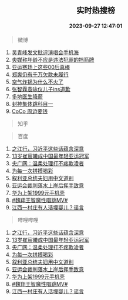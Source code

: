 <div align="center"><h2>实时热搜榜</h2><h4>2023-09-27 12:47:01</h4></div>

> 微博  

1. [吴青峰发文批评演唱会手机海](https://s.weibo.com/weibo?q=%23%E5%90%B4%E9%9D%92%E5%B3%B0%E5%8F%91%E6%96%87%E6%89%B9%E8%AF%84%E6%BC%94%E5%94%B1%E4%BC%9A%E6%89%8B%E6%9C%BA%E6%B5%B7%23&t=31&band_rank=1&Refer=top)<br />
2. [央媒称年龄不应是违法犯罪的挡箭牌](https://s.weibo.com/weibo?q=%23%E5%A4%AE%E5%AA%92%E7%A7%B0%E5%B9%B4%E9%BE%84%E4%B8%8D%E5%BA%94%E6%98%AF%E8%BF%9D%E6%B3%95%E7%8A%AF%E7%BD%AA%E7%9A%84%E6%8C%A1%E7%AE%AD%E7%89%8C%23&t=31&band_rank=2&Refer=top)<br />
3. [亚运赛场上这些00后真棒](https://s.weibo.com/weibo?q=%23%E4%BA%9A%E8%BF%90%E8%B5%9B%E5%9C%BA%E4%B8%8A%E8%BF%99%E4%BA%9B00%E5%90%8E%E7%9C%9F%E6%A3%92%23&t=31&band_rank=3&Refer=top)<br />
4. [郑爽仍有千万欠款未履行](https://s.weibo.com/weibo?q=%23%E9%83%91%E7%88%BD%E4%BB%8D%E6%9C%89%E5%8D%83%E4%B8%87%E6%AC%A0%E6%AC%BE%E6%9C%AA%E5%B1%A5%E8%A1%8C%23&t=31&band_rank=4&Refer=top)<br />
5. [空气炸锅为什么不火了](https://s.weibo.com/weibo?q=%23%E7%A9%BA%E6%B0%94%E7%82%B8%E9%94%85%E4%B8%BA%E4%BB%80%E4%B9%88%E4%B8%8D%E7%81%AB%E4%BA%86%23&t=31&band_rank=5&Refer=top)<br />
6. [张智霖袁咏仪儿子ins道歉](https://s.weibo.com/weibo?q=%23%E5%BC%A0%E6%99%BA%E9%9C%96%E8%A2%81%E5%92%8F%E4%BB%AA%E5%84%BF%E5%AD%90ins%E9%81%93%E6%AD%89%23&t=31&band_rank=6&Refer=top)<br />
7. [多地医生降薪](https://s.weibo.com/weibo?q=%23%E5%A4%9A%E5%9C%B0%E5%8C%BB%E7%94%9F%E9%99%8D%E8%96%AA%23&t=31&band_rank=7&Refer=top)<br />
8. [封神集体跳科目一](https://s.weibo.com/weibo?q=%23%E5%B0%81%E7%A5%9E%E9%9B%86%E4%BD%93%E8%B7%B3%E7%A7%91%E7%9B%AE%E4%B8%80%23&t=31&band_rank=8&Refer=top)<br />
9. [CoCo 周边要钱](https://s.weibo.com/weibo?q=CoCo%20%E5%91%A8%E8%BE%B9%E8%A6%81%E9%92%B1&t=31&band_rank=9&Refer=top)<br />

> 知乎  


> 百度  

1. [之江行，习近平这些话蕴含深意](https://www.baidu.com/s?wd=%E4%B9%8B%E6%B1%9F%E8%A1%8C%EF%BC%8C%E4%B9%A0%E8%BF%91%E5%B9%B3%E8%BF%99%E4%BA%9B%E8%AF%9D%E8%95%B4%E5%90%AB%E6%B7%B1%E6%84%8F&sa=fyb_news&rsv_dl=fyb_news)<br />
2. [13岁崔宸曦成中国最年轻亚运冠军](https://www.baidu.com/s?wd=13%E5%B2%81%E5%B4%94%E5%AE%B8%E6%9B%A6%E6%88%90%E4%B8%AD%E5%9B%BD%E6%9C%80%E5%B9%B4%E8%BD%BB%E4%BA%9A%E8%BF%90%E5%86%A0%E5%86%9B&sa=fyb_news&rsv_dl=fyb_news)<br />
3. [央广网：温柔处理打不疼欺凌者](https://www.baidu.com/s?wd=%E5%A4%AE%E5%B9%BF%E7%BD%91%EF%BC%9A%E6%B8%A9%E6%9F%94%E5%A4%84%E7%90%86%E6%89%93%E4%B8%8D%E7%96%BC%E6%AC%BA%E5%87%8C%E8%80%85&sa=fyb_news&rsv_dl=fyb_news)<br />
4. [为每一次拼搏喝彩](https://www.baidu.com/s?wd=%E4%B8%BA%E6%AF%8F%E4%B8%80%E6%AC%A1%E6%8B%BC%E6%90%8F%E5%96%9D%E5%BD%A9&sa=fyb_news&rsv_dl=fyb_news)<br />
5. [叙利亚总统夫妇用中文道别](https://www.baidu.com/s?wd=%E5%8F%99%E5%88%A9%E4%BA%9A%E6%80%BB%E7%BB%9F%E5%A4%AB%E5%A6%87%E7%94%A8%E4%B8%AD%E6%96%87%E9%81%93%E5%88%AB&sa=fyb_news&rsv_dl=fyb_news)<br />
6. [亚运会裁判落水上岸后挥手致意](https://www.baidu.com/s?wd=%E4%BA%9A%E8%BF%90%E4%BC%9A%E8%A3%81%E5%88%A4%E8%90%BD%E6%B0%B4%E4%B8%8A%E5%B2%B8%E5%90%8E%E6%8C%A5%E6%89%8B%E8%87%B4%E6%84%8F&sa=fyb_news&rsv_dl=fyb_news)<br />
7. [华为上架1999元手机壳](https://www.baidu.com/s?wd=%E5%8D%8E%E4%B8%BA%E4%B8%8A%E6%9E%B61999%E5%85%83%E6%89%8B%E6%9C%BA%E5%A3%B3&sa=fyb_news&rsv_dl=fyb_news)<br />
8. [#魏翔王智魔性唱跳MV#](https://www.baidu.com/s?wd=%23%E9%AD%8F%E7%BF%94%E7%8E%8B%E6%99%BA%E9%AD%94%E6%80%A7%E5%94%B1%E8%B7%B3MV%23&sa=fyb_news&rsv_dl=fyb_news)<br />
9. [江西一村庄有人活埋婴儿？谣言](https://www.baidu.com/s?wd=%E6%B1%9F%E8%A5%BF%E4%B8%80%E6%9D%91%E5%BA%84%E6%9C%89%E4%BA%BA%E6%B4%BB%E5%9F%8B%E5%A9%B4%E5%84%BF%EF%BC%9F%E8%B0%A3%E8%A8%80&sa=fyb_news&rsv_dl=fyb_news)<br />

> 哔哩哔哩  

1. [之江行，习近平这些话蕴含深意](https://www.baidu.com/s?wd=%E4%B9%8B%E6%B1%9F%E8%A1%8C%EF%BC%8C%E4%B9%A0%E8%BF%91%E5%B9%B3%E8%BF%99%E4%BA%9B%E8%AF%9D%E8%95%B4%E5%90%AB%E6%B7%B1%E6%84%8F&sa=fyb_news&rsv_dl=fyb_news)<br />
2. [13岁崔宸曦成中国最年轻亚运冠军](https://www.baidu.com/s?wd=13%E5%B2%81%E5%B4%94%E5%AE%B8%E6%9B%A6%E6%88%90%E4%B8%AD%E5%9B%BD%E6%9C%80%E5%B9%B4%E8%BD%BB%E4%BA%9A%E8%BF%90%E5%86%A0%E5%86%9B&sa=fyb_news&rsv_dl=fyb_news)<br />
3. [央广网：温柔处理打不疼欺凌者](https://www.baidu.com/s?wd=%E5%A4%AE%E5%B9%BF%E7%BD%91%EF%BC%9A%E6%B8%A9%E6%9F%94%E5%A4%84%E7%90%86%E6%89%93%E4%B8%8D%E7%96%BC%E6%AC%BA%E5%87%8C%E8%80%85&sa=fyb_news&rsv_dl=fyb_news)<br />
4. [为每一次拼搏喝彩](https://www.baidu.com/s?wd=%E4%B8%BA%E6%AF%8F%E4%B8%80%E6%AC%A1%E6%8B%BC%E6%90%8F%E5%96%9D%E5%BD%A9&sa=fyb_news&rsv_dl=fyb_news)<br />
5. [叙利亚总统夫妇用中文道别](https://www.baidu.com/s?wd=%E5%8F%99%E5%88%A9%E4%BA%9A%E6%80%BB%E7%BB%9F%E5%A4%AB%E5%A6%87%E7%94%A8%E4%B8%AD%E6%96%87%E9%81%93%E5%88%AB&sa=fyb_news&rsv_dl=fyb_news)<br />
6. [亚运会裁判落水上岸后挥手致意](https://www.baidu.com/s?wd=%E4%BA%9A%E8%BF%90%E4%BC%9A%E8%A3%81%E5%88%A4%E8%90%BD%E6%B0%B4%E4%B8%8A%E5%B2%B8%E5%90%8E%E6%8C%A5%E6%89%8B%E8%87%B4%E6%84%8F&sa=fyb_news&rsv_dl=fyb_news)<br />
7. [华为上架1999元手机壳](https://www.baidu.com/s?wd=%E5%8D%8E%E4%B8%BA%E4%B8%8A%E6%9E%B61999%E5%85%83%E6%89%8B%E6%9C%BA%E5%A3%B3&sa=fyb_news&rsv_dl=fyb_news)<br />
8. [#魏翔王智魔性唱跳MV#](https://www.baidu.com/s?wd=%23%E9%AD%8F%E7%BF%94%E7%8E%8B%E6%99%BA%E9%AD%94%E6%80%A7%E5%94%B1%E8%B7%B3MV%23&sa=fyb_news&rsv_dl=fyb_news)<br />
9. [江西一村庄有人活埋婴儿？谣言](https://www.baidu.com/s?wd=%E6%B1%9F%E8%A5%BF%E4%B8%80%E6%9D%91%E5%BA%84%E6%9C%89%E4%BA%BA%E6%B4%BB%E5%9F%8B%E5%A9%B4%E5%84%BF%EF%BC%9F%E8%B0%A3%E8%A8%80&sa=fyb_news&rsv_dl=fyb_news)<br />
